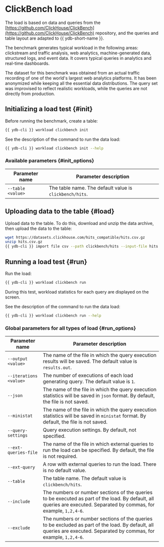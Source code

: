 # ClickBench load

The load is based on data and queries from the [https://github.com/ClickHouse/ClickBench](https://github.com/ClickHouse/ClickBench) repository, and the queries and table layout are adapted to {{ ydb-short-name }}.

The benchmark generates typical workload in the following areas: clickstream and traffic analysis, web analytics, machine-generated data, structured logs, and event data. It covers typical queries in analytics and real-time dashboards.

The dataset for this benchmark was obtained from an actual traffic recording of one of the world's largest web analytics platforms. It has been anonymized while keeping all the essential data distributions. The query set was improvised to reflect realistic workloads, while the queries are not directly from production.

## Initializing a load test {#init}

Before running the benchmark, create a table:

```bash
{{ ydb-cli }} workload clickbench init
```

See the description of the command to run the data load:

```bash
{{ ydb-cli }} workload clickbench init --help
```

### Available parameters {#init_options}

| Parameter name | Parameter description |
---|---
| `--table <value>` | The table name. The default value is `clickbench/hits`. |

## Uploading data to the table {#load}

Upload data to the table. To do this, download and unzip the data archive, then upload the data to the table:

```bash
wget https://datasets.clickhouse.com/hits_compatible/hits.csv.gz
unzip hits.csv.gz
{{ ydb-cli }} import file csv --path clickbench/hits --input-file hits.csv
```

## Running a load test {#run}

Run the load:

```bash
{{ ydb-cli }} workload clickbench run
```

During this test, workload statistics for each query are displayed on the screen.

See the description of the command to run the data load:

```bash
{{ ydb-cli }} workload clickbench run --help
```

### Global parameters for all types of load {#run_options}

| Parameter name | Parameter description |
---|---
| `--output <value>` | The name of the file in which the query execution results will be saved. The default value is `results.out`. |
| `--iterations <value>` | The number of executions of each load generating query. The default value is `1`. |
| `--json` | The name of the file in which the query execution statistics will be saved in `json` format. By default, the file is not saved. |
| `--ministat` | The name of the file in which the query execution statistics will be saved in `ministat` format. By default, the file is not saved. |
| `--query-settings` | Query execution settings. By default, not specified. |
| `--ext-queries-file` | The name of the file in which external queries to run the load can be specified. By default, the file is not required. |
| `--ext-query` | A row with external queries to run the load. There is no default value. |
| `--table` | The table name. The default value is `clickbench/hits`. |
| `--include` | The numbers or number sections of the queries to be executed as part of the load. By default, all queries are executed. Separated by commas, for example, `1,2,4-6`. |
| `--exclude` | The numbers or number sections of the queries to be excluded as part of the load. By default, all queries are executed. Separated by commas, for example, `1,2,4-6`. |